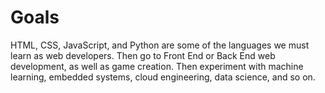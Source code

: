 # Goals

HTML, CSS, JavaScript, and Python are some of the languages we must learn as web developers. Then go to Front End or Back End web development, as well as game creation. Then experiment with machine learning, embedded systems, cloud engineering, data science, and so on.


